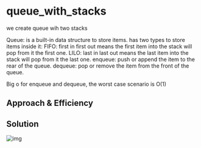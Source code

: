 
# queue_with_stacks

we create queue wih two stacks


Queue: is a built-in data structure to store items.
has two types to store items inside it:
FIFO: first in first out means the first item into the stack will pop from it the first one.
LILO: last in last out means the last item into the stack will pop from it the last one.
enqueue: push or append the item to the rear of the queue.
dequeue: pop or remove the item from the front of the queue.


Big o for enqueue and dequeue, the worst case scenario is O(1)

## Approach & Efficiency
<!--  -->

## Solution

![img]("https://drive.google.com/file/d/1Pp2rMgdv5Msj8cw3WMsIOss8SeBLF3Zl/view?usp=sharing")

